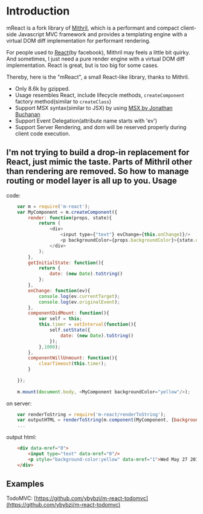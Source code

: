 Introduction
======
mReact is a fork library of [Mithril](https://lhorie.github.io/mithril/getting-started.html), which is  a performant and compact client-side Javascript MVC framework and provides a templating engine with a virtual DOM diff implementation for performant rendering.

For people used to [React](https://facebook.github.io/react/)(by facebook), Mithril may feels a little bit quirky. And sometimes, I just need a pure render engine with a virtual DOM diff implementation. React is great, but is too big for some cases. 

Thereby, here is the "mReact", a small React-like library, thanks to Mithril. 
* Only 8.6k by gzipped.
* Usage resembles React, include lifecycle methods, `createComponent` factory method(similar to `createClass`)
* Support MSX syntax(similar to JSX) by using [MSX by Jonathan Buchanan](https://github.com/insin/msx)
* Support Event Delegation(attribute name starts with 'ev')
* Support Server Rendering, and dom will be reserved properly during client code execution.

I'm not trying to build a drop-in replacement for React, just mimic the taste. Parts of Mithril other than rendering are removed. So how to manage routing or model layer is all up to you.
Usage
------
code:
```javascript
    var m = require('m-react');
    var MyComponent = m.createComponent({
        render: function(props, state){
            return (
                <div>
                    <input type={"text"} evChange={this.onChange)}/>
                    <p backgroundColor={props.backgroundColor}>{state.date}</p>
                </div>
            );
        },
        getInitialState: function(){
            return {
                date: (new Date).toString()
            };
        },
        onChange: function(ev){
            console.log(ev.currentTarget);
            console.log(ev.originalEvent);
        },
        componentDidMount: function(){
            var self = this;
            this.timer = setInterval(function(){
                self.setState({
                    date: (new Date).toString()
                });               
            },1000);
        },
        componentWillUnmount: function(){
            clearTimeout(this.timer);
        }
        
    });
    
    m.mount(document.body, <MyComponent backgroundColor="yellow"/>);
```
on server:
```javascript
    var renderToString = require('m-react/renderToString');
    var outputHTML = renderToString(m.component(MyComponent, {backgroundColor: 'yellow'}), 0);//add second param to enable dom reservation in browser, do not pass this parameter if only want to output pure html string
    ...
```
output html:
```html
    <div data-mref="0">
        <input type="text" data-mref="0"/>
        <p style="background-color:yellow" data-mref="1">Wed May 27 2015 15:01:23 GMT+0800 (CST)</p>
    </div>
```

Examples
------
TodoMVC:  [https://github.com/ybybzj/m-react-todomvc](https://github.com/ybybzj/m-react-todomvc)

